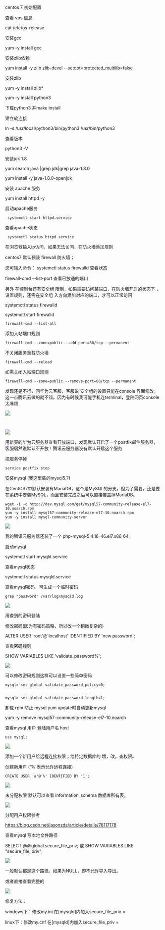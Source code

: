 centos 7 初始配置

查看 vps 信息

cat /etc/os-release


安装gcc

yum -y install gcc

安装zlib依赖

yum install -y zlib zlib-devel --setopt=protected_multilib=false


安装zlib

yum -y install zlib*

yum -y install python3

下载python3 并make install

建立软连接

ln -s /usr/local/python3/bin/python3 /usr/bin/python3

查看版本

python3 -V


安装jdk 1.8

yum search java |grep jdk|grep java-1.8.0


yum install -y java-1.8.0-openjdk

安装 apache 服务

yum install httpd -y

启动apache服务

	 systemctl start httpd.service

查看apache状态
	
	 systemctl status httpd.service

在浏览器输入ip访问，如果无法访问，在防火墙添加规则

centos7 默认预装 firewall 防火墙；

您可输入命令： systemctl status firewalld 查看状态

firewall-cmd --list-port 查看已放通的端口

另外 在控制台还有安全组 限制，如果需要访问某端口，在防火墙开启的状态下 ，设置规则，还需在安全组 入方向添加对应的端口，才可以正常访问

systemctl status firewalld

systemctl start firewalld


	firewall-cmd --list-all

添加入站端口规则

	firewall-cmd --zone=public --add-port=80/tcp --permanent

不关闭服务重载防火墙

	firewall-cmd --reload

如需关闭入站端口规则
	
	firewall-cmd --zone=public --remove-port=80/tcp --permanent

发现还是不行，问华为云客服，客服说  安全组的设置只能在console 界面修改，这一点腾讯云做的就不错。因为有时候我可能手机连terminal，登陆网页console太麻烦

![](2.jpg)

<br/>

![](1.jpg)

用新买的华为云服务器查看开放端口，发现默认开启了一个postfix邮件服务器，客服居然说默认不开放！腾讯云服务器没有默认开启这个服务

把服务停掉

	service postfix stop


安装mysql (我这里装的mysql5.7)

在CentOS7中默认安装有MariaDB，这个是MySQL的分支，但为了需要，还是要在系统中安装MySQL，而且安装完成之后可以直接覆盖掉MariaDB。

	wget -i -c http://dev.mysql.com/get/mysql57-community-release-el7-10.noarch.rpm
	yum -y install mysql57-community-release-el7-10.noarch.rpm
	yum -y install mysql-community-server

![](3.jpg)

我的腾讯云服务器还装了一个 php-mysql-5.4.16-46.el7.x86_64
 

启动mysql

systemctl start  mysqld.service

查看mysql状态

systemctl status mysqld.service

查看mysql密码，可生成一个临时密码

	grep "password" /var/log/mysqld.log

![](4.jpg)

用查到的密码登陆

修改密码(因为有密码策略，所以改一个稍微复杂的)

ALTER USER 'root'@'localhost' IDENTIFIED BY 'new password';

查看密码规则

SHOW VARIABLES LIKE 'validate_password%';

![](5.jpg)


可以修改密码规则这样可以设置一些简单密码

	mysql> set global validate_password_policy=0;


	mysql> set global validate_password_length=1;


卸载 rpm 防止 mysql yum update时自动更新mysql

yum -y remove mysql57-community-release-el7-10.noarch

查看mysql 用户 登陆用户名 host

	use mysql;

![](6.jpg)

添加一个新用户给远程连接权限；给特定数据库的 增，改，查权限。

创建新用户 ('%'表示允许远程连接)

	CREATE USER 'a'@'%' IDENTIFIED BY '1';

![](7.jpg)

未分配权限 默认可以查看 information_schema 数据库所有表。

![](8.jpg)

分配用户权限参考 

https://blog.csdn.net/jasonzds/article/details/78117178

查看mysql 写本地文件路径

SELECT @@global.secure_file_priv; 或 SHOW VARIABLES LIKE "secure_file_priv";

![](9.jpg)

一般默认都是这个路径。如果为NULL，即不允许导入导出。

或者直接查看完整的

![](10.jpg)

修复方法：

windows下：修改my.ini 在[mysqld]内加入secure_file_priv =

linux下：修改my.cnf 在[mysqld]内加入secure_file_priv =

